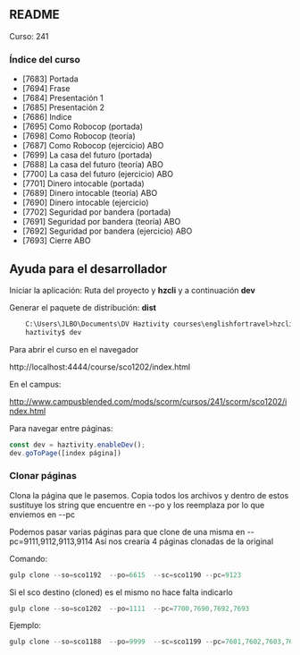 ## README

Curso: 241

### Índice del curso

* [7683] Portada
* [7694] Frase
* [7684] Presentación 1
* [7685] Presentación 2
* [7686] Indice
* [7695] Como Robocop (portada)
* [7698] Como Robocop (teoría)
* [7687] Como Robocop (ejercicio) ABO
* [7699] La casa del futuro (portada)
* [7688] La casa del futuro (teoría) ABO
* [7700] La casa del futuro (ejercicio) ABO
* [7701] Dinero intocable (portada)
* [7689] Dinero intocable (teoría) ABO
* [7690] Dinero intocable (ejercicio)
* [7702] Seguridad por bandera (portada)
* [7691] Seguridad por bandera (teoría) ABO
* [7692] Seguridad por bandera (ejercicio) ABO
* [7693] Cierre ABO

## Ayuda para el desarrollador

Iniciar la aplicación:
Ruta del proyecto y **hzcli** y a continuación **dev**

Generar el paquete de distribución:
**dist**

```html
    C:\Users\JLBO\Documents\DV Haztivity courses\englishfortravel>hzcli
    haztivity$ dev
```
Para abrir el curso en el navegador

 http://localhost:4444/course/sco1202/index.html

En el campus:

http://www.campusblended.com/mods/scorm/cursos/241/scorm/sco1202/index.html

Para navegar entre páginas:

```javascript
const dev = haztivity.enableDev();
dev.goToPage([index página])
```





### Clonar páginas
Clona la página que le pasemos. Copia todos los archivos y dentro de estos sustituye los string que encuentre en --po y los
reemplaza por lo que enviemos en --pc

Podemos pasar varias páginas para que clone de una misma en --pc=9111,9112,9113,9114
Así nos crearía 4 páginas clonadas de la original

Comando:
```javascript
gulp clone --so=sco1192  --po=6615  --sc=sco1190 --pc=9123
```
Si el sco destino (cloned) es el mismo no hace falta indicarlo
```javascript
gulp clone --so=sco1202  --po=1111  --pc=7700,7690,7692,7693
```
Ejemplo:
```javascript
gulp clone --so=sco1188  --po=9999  --sc=sco1199 --pc=7601,7602,7603,7604,7605,7606,7607,7608,7609,7610,7611,7613,7612,7614,7615,7616,7618,7619,7620,7621,7622,7623,7624,7625,7626,7628,7629,7630,7631,7632,7633,7634,7635
```